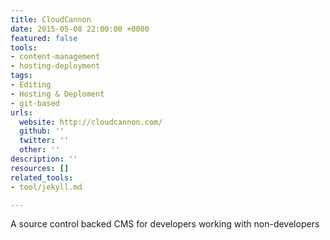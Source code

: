 ```yaml
---
title: CloudCannon
date: 2015-05-08 22:00:00 +0000
featured: false
tools:
- content-management
- hosting-deployment
tags:
- Editing
- Hosting & Deploment
- git-based
urls:
  website: http://cloudcannon.com/
  github: ''
  twitter: ''
  other: ''
description: ''
resources: []
related_tools:
- tool/jekyll.md

---
```

A source control backed CMS for developers working with non-developers
